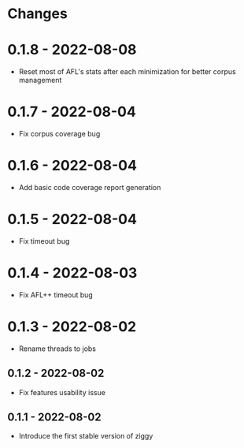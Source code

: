 # Changes

# 0.1.8 - 2022-08-08

- Reset most of AFL's stats after each minimization for better corpus management

# 0.1.7 - 2022-08-04

- Fix corpus coverage bug

# 0.1.6 - 2022-08-04

- Add basic code coverage report generation

# 0.1.5 - 2022-08-04

- Fix timeout bug

# 0.1.4 - 2022-08-03

- Fix AFL++ timeout bug

# 0.1.3 - 2022-08-02

- Rename threads to jobs

## 0.1.2 - 2022-08-02

- Fix features usability issue

## 0.1.1 - 2022-08-02

- Introduce the first stable version of ziggy